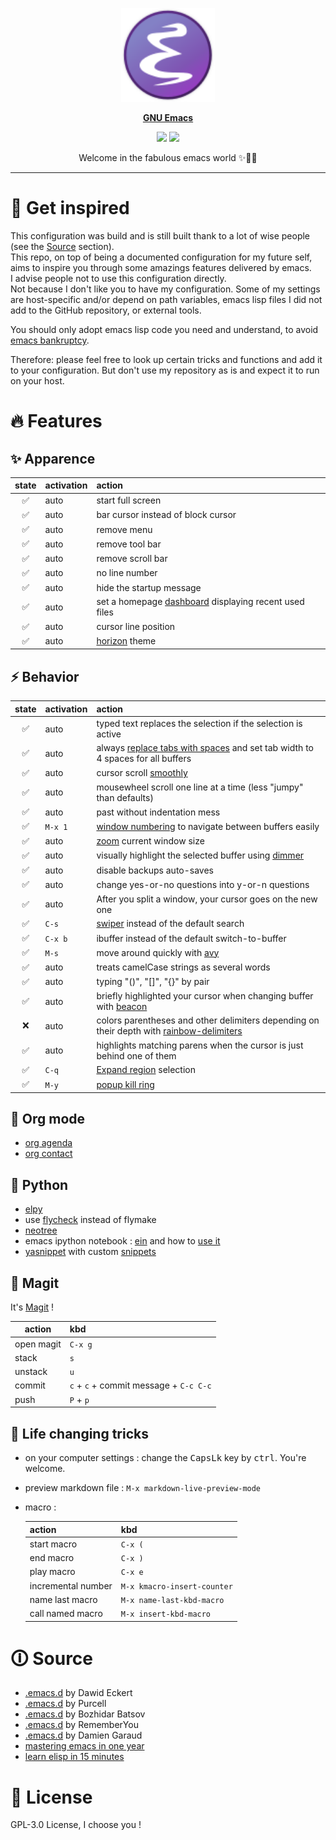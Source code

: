<p align="center"><img src="misc/emacs_icon.svg" width=150 height=150/></p>
<p align="center"><a href="https://www.gnu.org/software/emacs/"><b>GNU Emacs</b></a></p>
<p align="center">
	<a href="https://www.gnu.org/software/emacs/"><img src="https://img.shields.io/badge/GNU%20Emacs-27.0.50-b48ead.svg?style=flat-square"/></a>
	<a href="https://orgmode.org/"><img src="https://img.shields.io/badge/org--mode-9.2.3-489a9f.svg?style=flat-square"/></a>
</p>
<p align="center">Welcome in the fabulous emacs world ✨🐂💫 </p>

---

# 🚀 Get inspired

This configuration was build and is still built thank to a lot of wise people (see the [Source](#source) section).  
This repo, on top of being a documented configuration for my future self, aims to inspire you through some amazings features delivered by emacs.  
I advise people not to use this configuration directly.  
Not because I don't like you to have my configuration. Some of my settings are host-specific and/or depend on path variables, emacs lisp files I did not add to the GitHub repository, or external tools.  

You should only adopt emacs lisp code you need and understand, to avoid [emacs bankruptcy](https://www.emacswiki.org/emacs/DotEmacsBankruptcy).  

Therefore: please feel free to look up certain tricks and functions and add it to your configuration. But don't use my repository as is and expect it to run on your host.  

# 🔥 Features

## ✨ Apparence

| state | activation | action                                                                                                      |
|:-----:|:---|:------------------------------------------------------------------------------------------------------------|
| ✅    | auto | start full screen                                                                                           |
| ✅    | auto | bar cursor instead of block cursor                                                                          |
| ✅    | auto | remove menu                                                                                                 |
| ✅    | auto | remove tool bar                                                                                             |
| ✅    | auto | remove scroll bar                                                                                           |
| ✅    | auto | no line number                                                                                              |
| ✅    | auto | hide the startup message                                                                                    |
| ✅    | auto | set a homepage [dashboard](https://github.com/emacs-dashboard/emacs-dashboard) displaying recent used files |
| ✅    | auto | cursor line position                                                                                        |
| ✅    | auto |[horizon](https://github.com/aodhneine/horizon-theme.el) theme                                              |

## ⚡ Behavior

| state | activation | action                                                                                                                                   |
|:-----:|:---|:-----------------------------------------------------------------------------------------------------------------------------------------|
| ✅    | auto | typed text replaces the selection if the selection is active                                                                             |
| ✅    | auto | always [replace tabs with spaces](https://www.youtube.com/watch?v=SsoOG6ZeyUI) and set tab width to 4 spaces for all buffers             |
| ✅    | auto | cursor scroll [smoothly](https://github.com/aspiers/smooth-scrolling)                                                                    |
| ✅    | auto | mousewheel scroll one line at a time (less "jumpy" than defaults)                                                                        |
| ✅    | auto | past without indentation mess                                                                                                            |
| ✅    | `M-x 1` | [window numbering](https://github.com/nschum/window-numbering.el) to navigate between buffers easily                                     |
| ✅    | auto |[zoom](https://github.com/gonewest818/dimmer.el) current window size                                                                     |
| ✅    | auto | visually highlight the selected buffer using [dimmer](https://github.com/gonewest818/dimmer.el)                                          |
| ✅    | auto | disable backups auto-saves                                                                                                               |
| ✅    | auto | change yes-or-no questions into y-or-n questions                                                                                         |
| ✅    | auto | After you split a window, your cursor goes on the new one                                                                                |
| ✅    | `C-s` | [swiper](https://github.com/abo-abo/swiper) instead of the default search                                                                |
| ✅    | `C-x b` | ibuffer instead of the default switch-to-buffer                                                                                          |
| ✅    | `M-s` | move around quickly with [avy](https://github.com/abo-abo/avy)                                                                           |
| ✅    | auto | treats camelCase strings as several words                                                                                                |
| ✅    | auto | typing "()", "[]", "{}" by pair                                                                                                          |
| ✅    | auto | briefly highlighted your cursor when changing buffer with [beacon](https://github.com/Malabarba/beacon)                                  |
| ❌    | auto | colors parentheses and other delimiters depending on their depth with [rainbow-delimiters](https://github.com/Fanael/rainbow-delimiters) |
| ✅    | auto | highlights matching parens when the cursor is just behind one of them                                                                    |
| ✅    | `C-q` | [Expand region](https://github.com/magnars/expand-region.el) selection                                                                   |
| ✅    | `M-y` | [popup kill ring](https://github.com/waymondo/popup-kill-ring)                                                                           |
    
## 📑 Org mode

- [org agenda](https://blog.aaronbieber.com/2016/09/24/an-agenda-for-life-with-org-mode.html)
- [org contact](https://www.reddit.com/r/emacs/comments/8toivy/tip_how_to_manage_your_contacts_with_orgcontacts/)
  
## 🐍 Python

- [elpy](https://github.com/jorgenschaefer/elpy)
- use [flycheck](https://github.com/flycheck/flycheck) instead of flymake
- [neotree](https://github.com/jaypei/emacs-neotree)
- emacs ipython notebook : [ein](https://github.com/millejoh/emacs-ipython-notebook) and how to [use it](/programming_conf/python_ein.md) 
- [yasnippet](https://github.com/joaotavora/yasnippet) with custom [snippets](/snippet/python-mode)

## 💽 Magit

It's [Magit](https://magit.vc/) !

| action     | kbd                                    |
|------------|:---------------------------------------|
| open magit | `C-x g`                                |
| stack      | `s`                                    |
| unstack    | `u`                                    |
| commit     | `c` + `c` + commit message + `C-c C-c` |
| push       | `P` + `p`                              |

## 🙌 Life changing tricks

- on your computer settings : change the <kbd>CapsLk</kbd> key by <kbd>ctrl</kbd>. You're welcome.
- preview markdown file : `M-x markdown-live-preview-mode`
- macro :

    | action             | kbd                         |
    |--------------------|:----------------------------|
    | start macro        | `C-x (`                     |
    | end macro          | `C-x )`                     |
    | play macro         | `C-x e`                     |
    | incremental number | `M-x kmacro-insert-counter` |
    | name last macro    | `M-x name-last-kbd-macro`   |
    | call named macro   | `M-x insert-kbd-macro`      |

# 🛈 Source <a name="source"/>

- [.emacs.d](https://github.com/daedreth/UncleDavesEmacs) by Dawid Eckert
- [.emacs.d](https://github.com/purcell/emacs.d) by Purcell 
- [.emacs.d](https://github.com/bbatsov/emacs.d) by Bozhidar Batsov 
- [.emacs.d](https://github.com/rememberYou/.emacs.d) by RememberYou 
- [.emacs.d](https://github.com/garaud/foggycowinn/tree/master/emacs) by Damien Garaud 
- [mastering emacs in one year](https://github.com/redguardtoo/mastering-emacs-in-one-year-guide/blob/master/guide-en.org)
- [learn elisp in 15 minutes](https://learnxinyminutes.com/docs/fr-fr/elisp-fr/)

# 📜 License

GPL-3.0 License, I choose you ! 
